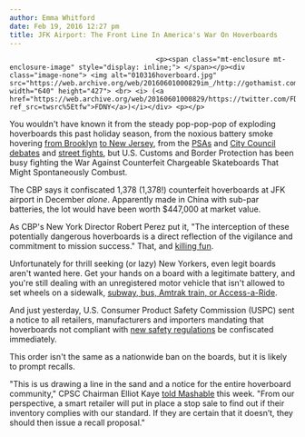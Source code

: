 ```yaml
---
author: Emma Whitford
date: Feb 19, 2016 12:27 pm
title: JFK Airport: The Front Line In America's War On Hoverboards
---
```


	
										<p><span class="mt-enclosure mt-enclosure-image" style="display: inline;"> </span></p><div class="image-none"> <img alt="010316hoverboard.jpg" src="https://web.archive.org/web/20160601000829im_/http://gothamist.com/attachments/nyc_ewhitford/010316hoverboard.jpg" width="640" height="427"> <br> <i> (<a href="https://web.archive.org/web/20160601000829/https://twitter.com/FDNY/status/682241534100652032/photo/1?ref_src=twsrc%5Etfw">FDNY</a>)</i></div> <p></p>

<p>You wouldn&apos;t have known it from the steady pop-pop-pop of exploding hoverboards this past holiday season, from the noxious battery smoke hovering <a href="https://web.archive.org/web/20160601000829/http://gothamist.com/2016/01/03/hoverboard_peril.php">from Brooklyn</a> <a href="https://web.archive.org/web/20160601000829/http://gothamist.com/2015/12/28/hoverboard_boom.php">to New Jersey</a>, from the <a href="https://web.archive.org/web/20160601000829/https://twitter.com/NYPDMTN/status/681493841153802240?ref_src=twsrc%5Etfw">PSAs</a> and <a href="https://web.archive.org/web/20160601000829/http://gothamist.com/2015/12/10/hoverboards_still_illegal.php">City Council debates</a> and <a href="https://web.archive.org/web/20160601000829/http://gothamist.com/2015/12/30/more_like_overboard_amirite.php">street fights</a>, but U.S. Customs and Border Protection has been busy fighting the War Against Counterfeit Chargeable Skateboards That Might Spontaneously Combust.</p>

<p>The CBP says it confiscated 1,378 (1,378!) counterfeit hoverboards at JFK airport in December <em>alone</em>. Apparently made in China with sub-par batteries, the lot would have been worth $447,000 at market value. </p>

<p>As CBP&apos;s New York Director Robert Perez put it, &quot;The interception of these potentially dangerous hoverboards is a direct reflection of the vigilance and commitment to mission success.&quot; That, and <a href="https://web.archive.org/web/20160601000829/http://gothamist.com/2015/12/30/more_like_overboard_amirite.php">killing fun</a>. </p>

<p>Unfortunately for thrill seeking (or lazy) New Yorkers, even legit boards aren&apos;t wanted here. Get your hands on a board with a legitimate battery, and you&apos;re still dealing with an unregistered motor vehicle that isn&apos;t allowed to set wheels on a sidewalk, <a href="https://web.archive.org/web/20160601000829/http://gothamist.com/2016/01/27/hoverboards_go_home.php">subway, bus, Amtrak  train, or Access-a-Ride</a>. </p>

<p>And just yesterday, U.S. Consumer Product Safety Commission (USPC) sent a notice to all retailers, manufacturers and importers mandating that hoverboards not compliant with <a href="https://web.archive.org/web/20160601000829/http://mashable.com/2016/02/02/ul-hoverboard-safety/#54qYIxoVuaqA">new safety regulations</a> be confiscated immediately. </p>

<p>This order isn&apos;t the same as a nationwide ban on the boards, but it is likely to prompt recalls. </p>

<p>&quot;This is us drawing a line in the sand and a notice for the entire hoverboard community,&quot; CPSC Chairman Elliot Kaye <a href="https://web.archive.org/web/20160601000829/http://mashable.com/2016/02/19/hoverboards-unsafe/#EXOjDbnWWaqg">told Mashable</a> this week. &quot;From our perspective, a smart retailer will put in place a stop sale to find out if their inventory complies with our standard. If they are certain that it doesn&#x2019;t, they should then issue a recall proposal.&quot;<br>
</p>					
										
									
				